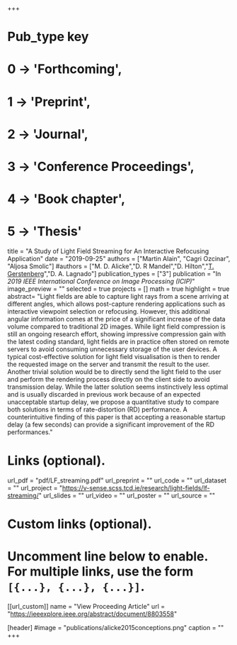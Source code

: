 +++
# Pub_type key
# 0 -> 'Forthcoming',
# 1 -> 'Preprint',
# 2 -> 'Journal',
# 3 -> 'Conference Proceedings',
# 4 -> 'Book chapter',
# 5 -> 'Thesis'

title = "A Study of Light Field Streaming for An Interactive Refocusing Application"
date = "2019-09-25"
authors = ["Martin Alain", "Cagri Ozcinar", "Aljosa Smolic"]
#authors = ["M. D. Alicke","D. R Mandel","D. Hilton","[T. Gerstenberg](https://tobiasgerstenberg.github.io/)","D. A. Lagnado"]
publication_types = ["3"]
publication = "In *2019 IEEE International Conference on Image Processing (ICIP)*"
image_preview = ""
selected = true
projects = []
math = true
highlight = true
abstract= "Light fields are able to capture light rays from a scene arriving at different angles, which allows post-capture rendering applications such as interactive viewpoint selection or refocusing. However, this additional angular information comes at the price of a significant increase of the data volume compared to traditional 2D images. While light field compression is still an ongoing research effort, showing impressive compression gain with the latest coding standard, light fields are in practice often stored on remote servers to avoid consuming unnecessary storage of the user devices. A typical cost-effective solution for light field visualisation is then to render the requested image on the server and transmit the result to the user. Another trivial solution would be to directly send the light field to the user and perform the rendering process directly on the client side to avoid transmission delay. While the latter solution seems instinctively less optimal and is usually discarded in previous work because of an expected unacceptable startup delay, we propose a quantitative study to compare both solutions in terms of rate-distortion (RD) performance. A counterintuitive finding of this paper is that accepting a reasonable startup delay (a few seconds) can provide a significant improvement of the RD performances."

# Links (optional).
url_pdf = "pdf/LF_streaming.pdf"
url_preprint = ""
url_code = ""
url_dataset = ""
url_project = "https://v-sense.scss.tcd.ie/research/light-fields/lf-streaming/"
url_slides = ""
url_video = ""
url_poster = ""
url_source = ""

# Custom links (optional).
#   Uncomment line below to enable. For multiple links, use the form `[{...}, {...}, {...}]`.
[[url_custom]]
name = "View Proceeding Article"
url = "https://ieeexplore.ieee.org/abstract/document/8803558"

[header]
#image = "publications/alicke2015conceptions.png"
caption = ""
+++


